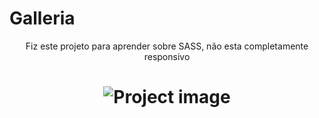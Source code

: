 # Galleria

<p align="center">
  Fiz este projeto para aprender sobre SASS, não esta completamente responsivo
</p>

<h1 align="center"> 
  <img alt="Project image" title="Image" src="./github/github-gif.gif">
</h1>